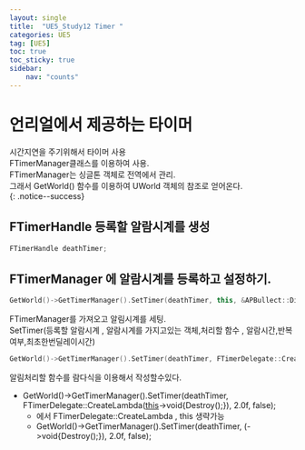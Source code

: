 ```yaml
---
layout: single
title:  "UE5_Study12 Timer "
categories: UE5
tag: [UE5]
toc: true
toc_sticky: true
sidebar:
    nav: "counts"
---
```

   
# 언리얼에서 제공하는 타이머   

시간지연을 주기위해서 타이머 사용    
FTimerManager클래스를 이용하여 사용.   
FTimerManager는 싱글톤 객체로 전역에서 관리.      
그래서 GetWorld() 함수를 이용하여 UWorld 객체의 참조로 얻어온다.      
{: .notice--success}

## FTimerHandle 등록할 알람시계를 생성

```cpp
FTimerHandle deathTimer;   
```

## FTimerManager 에 알람시계를 등록하고 설정하기.

```cpp
GetWorld()->GetTimerManager().SetTimer(deathTimer, this, &APBullect::Die, 2.0f, false);   
```
FTimerManager를 가져오고 알림시계를 세팅.   
SetTimer(등록할 알람시계 , 알람시계를 가지고있는 객체,처리할 함수 , 알람시간,반복여부,최초한번딜레이시간)   

```cpp
GetWorld()->GetTimerManager().SetTimer(deathTimer, FTimerDelegate::CreateLambda([this]()->void{Destroy();}), 2.0f, false);
```

알림처리할 함수를 람다식을 이용해서 작성할수있다.

* GetWorld()->GetTimerManager().SetTimer(deathTimer, FTimerDelegate::CreateLambda([this]()->void{Destroy();}), 2.0f, false);
    * 에서 FTimerDelegate::CreateLambda , this 생략가능
    * GetWorld()->GetTimerManager().SetTimer(deathTimer, ([]()->void{Destroy();}), 2.0f, false);